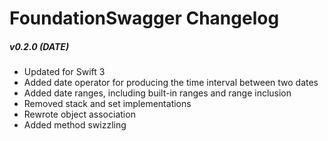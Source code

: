 FoundationSwagger Changelog
===========================


##### v0.2.0 (__DATE__)
 - Updated for Swift 3
 - Added date operator for producing the time interval between two dates
 - Added date ranges, including built-in ranges and range inclusion
 - Removed stack and set implementations
 - Rewrote object association
 - Added method swizzling
